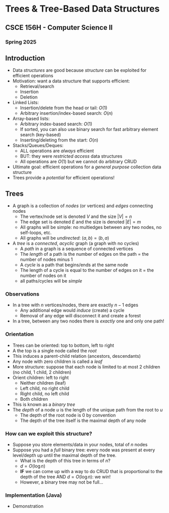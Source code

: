 
# Trees & Tree-Based Data Structures
## CSCE 156H - Computer Science II
### Spring 2025

## Introduction

* Data *structures* are good because *structure* can be exploited for efficient operations
* Motivation: want a data structure that supports efficient:
  * Retrieval/search
  * Insertion
  * Deletion
* Linked Lists:
  * Insertion/delete from the head or tail: $O(1)$
  * Arbitrary insertion/index-based search: $O(n)$
* Array-based lists:
  * Arbitrary index-based search: $O(1)$
  * If sorted, you can also use binary search for fast arbitrary element search (key-based)
  * Inserting/deleting from the start: $O(n)$
* Stacks/Queues/Deques:
  * ALL operations are *always* efficient
  * BUT: they were *restricted access* data structures
  * All operations are $O(1)$ but we cannot do arbitrary CRUD
* Ultimate goal: efficient operations for a *general purpose* collection data structure
* Trees provide a *potential* for efficient operations!

## Trees

* A graph is a collection of *nodes* (or vertices) and *edges* connecting nodes
  * The vertex/node set is denoted $V$ and the size $|V| = n$
  * The edge set is denoted $E$ and the size is denoted $|E| = m$
  * All graphs will be simple: no multiedges between any two nodes, no self-loops, etc.
  * All graphs will be *undirected*: $(a, b) = (b, a)$
* A *tree* is a *connected*, *acyclic* graph (a graph with no cycles)
  * A *path* in a graph is a sequence of connected vertices
  * The *length* of a path is the number of edges on the path = the number of nodes minus 1
  * A *cycle* is a path that begins/ends at the same node
  * The length of a cycle is equal to the number of edges on it = the number of nodes on it
  * all paths/cycles will be *simple*

### Observations

* In a tree with $n$ vertices/nodes, there are exactly $n-1$ edges
  * Any additional edge would *induce* (create) a cycle
  * Removal of any edge will disconnect it and create a forest
* In a tree, between any two nodes there is *exactly* one and only one path!

### Orientation

* Trees can be oriented: top to bottom, left to right
* A the top is a single node called the *root*
* This induces a parent-child relation (ancestors, descendants)
* Any node with zero children is called a *leaf*
* More structure: suppose that each node is limited to at most 2 children (no child, 1 child, 2 children)
* Orient children: left to right
  * Neither children (leaf)
  * Left child, no right child
  * Right child, no left child
  * Both children
* This is known as a *binary tree*
* The *depth* of a node $u$ is the length of the unique path from the root to $u$
  * The depth of the root node is $0$ by convention
  * The depth of the tree itself is the maximal depth of any node

### How can we exploit this structure?

* Suppose you store elements/data in your nodes, total of $n$ nodes
* Suppose you had a *full* binary tree: every node was present at every level/depth up until the maximal depth of the tree.
  * What is the depth of this tree in terms of $n$?
  * $d = O(\log{n})$
  * __IF__ we can come up with a way to do CRUD that is proportional to the depth of the tree AND $d = O(\log{n})$: we win!  
  * However, a binary tree may not be full...

### Implementation (Java)

* Demonstration

```text







```

